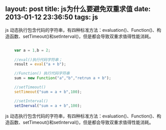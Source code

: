 layout: post
title: js为什么要避免双重求值
date: 2013-01-12 23:36:50
tags: js
---

js 动态执行包含代码的字符串，有四种标准方法：evaluation()、Function()、构造函数、setTimeout()和setInterval()，但是都会导致双重求值得性能消耗。

<!-- more -->

```javascript

	var a = 1,b = 2;
	
	//eval()执行代码字符串；
	result = eval("a + b");

	//Function() 执行代码字符串
	sum = new Function("a","b","retrun a + b");

	//setTimeout()
	setTimeout("sum = a + b",100);

	//setInterval()
	setInerval("sum = a + b",100);

```

js 动态执行包含代码的字符串，有四种标准方法：evaluation()、Function()、构造函数、setTimeout()和setInterval()，但是都会导致双重求值得性能消耗。